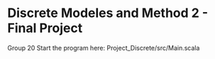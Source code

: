 # Discrete Modeles and Method 2 - Final Project
Group 20 
Start the program here: Project_Discrete/src/Main.scala
